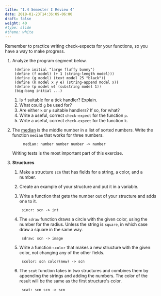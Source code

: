 ```yaml
---
title: "I.4 Semester I Review 4"
date: 2018-01-23T14:36:09-06:00
draft: false
weight: 40
#type: slide
#theme: white
---
```


Remember to practice writing check-expects for your functions, so you
have a way to make progress.

1. Analyze the program segment below. 

        (define initial "large fluffy bunny")
        (define (f model) (+ 1 (string-length model)))
        (define (g model) (text model 25 "black"))
        (define (k model x y e) (string-append model x))
        (define (p model w) (substring model 1))
        (big-bang initial ...)
        
    1. Is `f` suitable for a tick handler? Explain.
    2. What could `g` be used for?
    3. Are either `k` or `p` suitable handlers? If so, for what?
    4. Write a useful, correct `check-expect` for the function `p`.
    5. Write a useful, correct `check-expect` for the function `k`.

2. The [median](https://www.mathsisfun.com/definitions/median.html) is
   the middle number in a list of sorted numbers. Write the function
   `median` that works for three numbers.
   
            median: number number number -> number

    Writing tests is the most important part of this exercise.

5. **Structures** 

    1. Make a structure `scn` that has fields for a string, 
       a color, and a number.

    2. Create an example of your structure and put it in a variable.

    3. Write a function that gets the number out of your structure 
       and adds one to it. 
    
            sincr: scn -> int

    4. The `sdraw` function draws a circle with the given color, using
       the number for the radius. Unless the string is `square`, in
       which case draw a square in the same way.
        
            sdraw: scn -> image

    5. Write a function `scolor` that makes a new structure with the
       given color, not changing any of the other fields.
    
            scolor: scn color(new) -> scn

    6. The `scat` function takes in two structures and combines them
       by appending the strings and adding the numbers. The color of
       the result will be the same as the first structure's color.
       
            scat: scn scn -> scn
             
